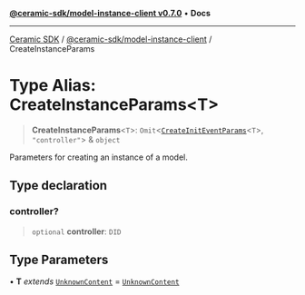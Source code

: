 [**@ceramic-sdk/model-instance-client v0.7.0**](../README.md) • **Docs**

***

[Ceramic SDK](../../../README.md) / [@ceramic-sdk/model-instance-client](../README.md) / CreateInstanceParams

# Type Alias: CreateInstanceParams\<T\>

> **CreateInstanceParams**\<`T`\>: `Omit`\<[`CreateInitEventParams`](CreateInitEventParams.md)\<`T`\>, `"controller"`\> & `object`

Parameters for creating an instance of a model.

## Type declaration

### controller?

> `optional` **controller**: `DID`

## Type Parameters

• **T** *extends* [`UnknownContent`](UnknownContent.md) = [`UnknownContent`](UnknownContent.md)
